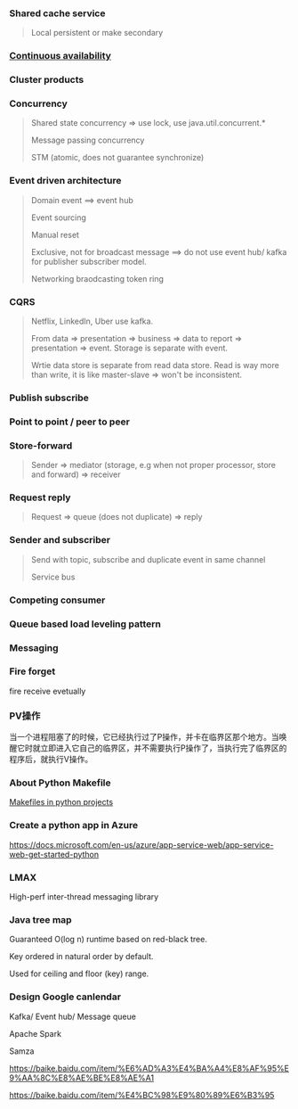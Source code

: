 ### Shared cache service
> Local persistent or make secondary

### [Continuous availability](https://en.wikipedia.org/wiki/Continuous_availability)

### Cluster products

### Concurrency
> Shared state concurrency => use lock, use java.util.concurrent.*
> 
> Message passing concurrency
>
> STM (atomic, does not guarantee synchronize)

### Event driven architecture
> Domain event ==> event hub
>
> Event sourcing
>
> Manual reset
>
> Exclusive, not for broadcast message ==> do not use event hub/ kafka for publisher subscriber model.
>
> Networking braodcasting token ring

### CQRS
> Netflix, LinkedIn, Uber use kafka.
>
> From data => presentation => business => data to report => presentation => event. Storage is separate with event.
>
> Wrtie data store is separate from read data store. Read is way more than write, it is like master-slave => won't be inconsistent.

### Publish subscribe

### Point to point / peer to peer

### Store-forward
> Sender => mediator (storage, e.g when not proper processor, store and forward) => receiver

### Request reply
> Request => queue (does not duplicate) => reply

### Sender and subscriber
> Send with topic, subscribe and duplicate event in same channel
>
> Service bus

### Competing consumer

### Queue based load leveling pattern

### Messaging

### Fire forget
fire receive evetually

### PV操作
当一个进程阻塞了的时候，它已经执行过了P操作，并卡在临界区那个地方。当唤醒它时就立即进入它自己的临界区，并不需要执行P操作了，当执行完了临界区的程序后，就执行V操作。

### About Python Makefile
[Makefiles in python projects](https://krzysztofzuraw.com/blog/2016/makefiles-in-python-projects.html)

### Create a python app in Azure
https://docs.microsoft.com/en-us/azure/app-service-web/app-service-web-get-started-python

### LMAX
High-perf inter-thread messaging library

### Java tree map
Guaranteed O(log n) runtime based on red-black tree.

Key ordered in natural order by default.

Used for ceiling and floor (key) range.

### Design Google canlendar

Kafka/ Event hub/ Message queue

Apache Spark

Samza

https://baike.baidu.com/item/%E6%AD%A3%E4%BA%A4%E8%AF%95%E9%AA%8C%E8%AE%BE%E8%AE%A1

https://baike.baidu.com/item/%E4%BC%98%E9%80%89%E6%B3%95